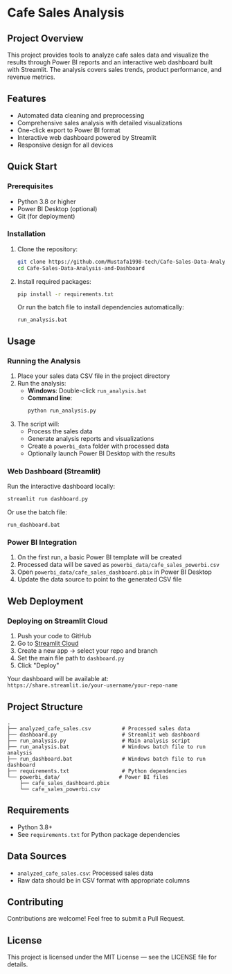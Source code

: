 # Cafe Sales Analysis

## Project Overview
This project provides tools to analyze cafe sales data and visualize the results through Power BI reports and an interactive web dashboard built with Streamlit. The analysis covers sales trends, product performance, and revenue metrics.

## Features
- Automated data cleaning and preprocessing
- Comprehensive sales analysis with detailed visualizations
- One-click export to Power BI format
- Interactive web dashboard powered by Streamlit
- Responsive design for all devices

## Quick Start

### Prerequisites
- Python 3.8 or higher
- Power BI Desktop (optional)
- Git (for deployment)

### Installation
1. Clone the repository:
   ```bash
   git clone https://github.com/Mustafa1998-tech/Cafe-Sales-Data-Analysis-and-Dashboard.git
   cd Cafe-Sales-Data-Analysis-and-Dashboard
   ```

2. Install required packages:
   ```bash
   pip install -r requirements.txt
   ```
   
   Or run the batch file to install dependencies automatically:
   ```
   run_analysis.bat
   ```

## Usage

### Running the Analysis
1. Place your sales data CSV file in the project directory
2. Run the analysis:
   - **Windows**: Double-click `run_analysis.bat`
   - **Command line**:
     ```bash
     python run_analysis.py
     ```
3. The script will:
   - Process the sales data
   - Generate analysis reports and visualizations
   - Create a `powerbi_data` folder with processed data
   - Optionally launch Power BI Desktop with the results

### Web Dashboard (Streamlit)
Run the interactive dashboard locally:
```bash
streamlit run dashboard.py
```

Or use the batch file:
```
run_dashboard.bat
```

### Power BI Integration
1. On the first run, a basic Power BI template will be created
2. Processed data will be saved as `powerbi_data/cafe_sales_powerbi.csv`
3. Open `powerbi_data/cafe_sales_dashboard.pbix` in Power BI Desktop
4. Update the data source to point to the generated CSV file

## Web Deployment

### Deploying on Streamlit Cloud
1. Push your code to GitHub
2. Go to [Streamlit Cloud](https://streamlit.io/cloud)
3. Create a new app → select your repo and branch
4. Set the main file path to `dashboard.py`
5. Click "Deploy"

Your dashboard will be available at:  
`https://share.streamlit.io/your-username/your-repo-name`

## Project Structure
```
.
├── analyzed_cafe_sales.csv          # Processed sales data  
├── dashboard.py                     # Streamlit web dashboard  
├── run_analysis.py                  # Main analysis script  
├── run_analysis.bat                 # Windows batch file to run analysis  
├── run_dashboard.bat                # Windows batch file to run dashboard  
├── requirements.txt                 # Python dependencies  
└── powerbi_data/                   # Power BI files  
    ├── cafe_sales_dashboard.pbix  
    └── cafe_sales_powerbi.csv  
```

## Requirements
- Python 3.8+
- See `requirements.txt` for Python package dependencies

## Data Sources
- `analyzed_cafe_sales.csv`: Processed sales data
- Raw data should be in CSV format with appropriate columns

## Contributing
Contributions are welcome! Feel free to submit a Pull Request.

## License
This project is licensed under the MIT License — see the LICENSE file for details.
